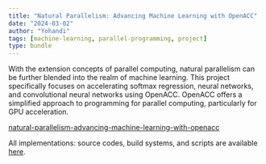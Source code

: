 ```yaml
---
title: "Natural Parallelism: Advancing Machine Learning with OpenACC"
date: "2024-03-02"
author: "Yohandi"
tags: [machine-learning, parallel-programming, project]
type: bundle
---
```


With the extension concepts of parallel computing, natural parallelism can be further blended into the realm of machine learning. This project specifically focuses on accelerating softmax regression, neural networks, and convolutional neural networks using OpenACC. OpenACC offers a simplified approach to programming for parallel computing, particularly for GPU acceleration.

[natural-parallelism-advancing-machine-learning-with-openacc](/posts/resources/natural-parallelism-advancing-machine-learning-with-openacc/natural-parallelism-advancing-machine-learning-with-openacc.pdf)

All implementations: source codes, build systems, and scripts are available [here](https://github.com/bukanyohandi/natural-parallelism-advancing-machine-learning-with-openacc).